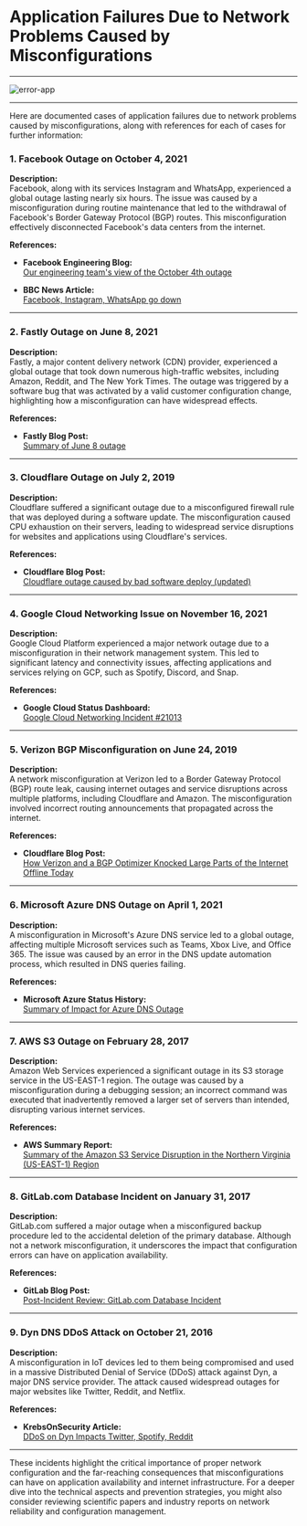 # Application Failures Due to Network Problems Caused by Misconfigurations

---

![error-app](https://images.pexels.com/photos/3747132/pexels-photo-3747132.jpeg?auto=compress&cs=tinysrgb&w=800&dpr=1)

---

Here are documented cases of application failures due to network problems caused by misconfigurations, along with references for each of cases for further information:

### 1. **Facebook Outage on October 4, 2021**

**Description:**  
Facebook, along with its services Instagram and WhatsApp, experienced a global outage lasting nearly six hours. The issue was caused by a misconfiguration during routine maintenance that led to the withdrawal of Facebook's Border Gateway Protocol (BGP) routes. This misconfiguration effectively disconnected Facebook's data centers from the internet.

**References:**

- **Facebook Engineering Blog:**  
  [Our engineering team's view of the October 4th outage](https://engineering.fb.com/2021/10/05/networking-traffic/outage/)
  
- **BBC News Article:**  
  [Facebook, Instagram, WhatsApp go down](https://www.bbc.com/news/technology-58793174)

---

### 2. **Fastly Outage on June 8, 2021**

**Description:**  
Fastly, a major content delivery network (CDN) provider, experienced a global outage that took down numerous high-traffic websites, including Amazon, Reddit, and The New York Times. The outage was triggered by a software bug that was activated by a valid customer configuration change, highlighting how a misconfiguration can have widespread effects.

**References:**

- **Fastly Blog Post:**  
  [Summary of June 8 outage](https://www.fastly.com/blog/summary-of-june-8-outage)

---

### 3. **Cloudflare Outage on July 2, 2019**

**Description:**  
Cloudflare suffered a significant outage due to a misconfigured firewall rule that was deployed during a software update. The misconfiguration caused CPU exhaustion on their servers, leading to widespread service disruptions for websites and applications using Cloudflare's services.

**References:**

- **Cloudflare Blog Post:**  
  [Cloudflare outage caused by bad software deploy (updated)](https://blog.cloudflare.com/cloudflare-outage/)

---

### 4. **Google Cloud Networking Issue on November 16, 2021**

**Description:**  
Google Cloud Platform experienced a major network outage due to a misconfiguration in their network management system. This led to significant latency and connectivity issues, affecting applications and services relying on GCP, such as Spotify, Discord, and Snap.

**References:**

- **Google Cloud Status Dashboard:**  
  [Google Cloud Networking Incident #21013](https://status.cloud.google.com/incidents/6PM5mNd43NbMqjCZ5REh)
  
---

### 5. **Verizon BGP Misconfiguration on June 24, 2019**

**Description:**  
A network misconfiguration at Verizon led to a Border Gateway Protocol (BGP) route leak, causing internet outages and service disruptions across multiple platforms, including Cloudflare and Amazon. The misconfiguration involved incorrect routing announcements that propagated across the internet.

**References:**

- **Cloudflare Blog Post:**  
  [How Verizon and a BGP Optimizer Knocked Large Parts of the Internet Offline Today](https://blog.cloudflare.com/how-verizon-and-a-bgp-optimizer-knocked-large-parts-of-the-internet-offline-today/)
  
---

### 6. **Microsoft Azure DNS Outage on April 1, 2021**

**Description:**  
A misconfiguration in Microsoft's Azure DNS service led to a global outage, affecting multiple Microsoft services such as Teams, Xbox Live, and Office 365. The issue was caused by an error in the DNS update automation process, which resulted in DNS queries failing.

**References:**

- **Microsoft Azure Status History:**  
  [Summary of Impact for Azure DNS Outage](https://status.azure.com/en-us/status/history/)
  
---

### 7. **AWS S3 Outage on February 28, 2017**

**Description:**  
Amazon Web Services experienced a significant outage in its S3 storage service in the US-EAST-1 region. The outage was caused by a misconfiguration during a debugging session; an incorrect command was executed that inadvertently removed a larger set of servers than intended, disrupting various internet services.

**References:**

- **AWS Summary Report:**  
  [Summary of the Amazon S3 Service Disruption in the Northern Virginia (US-EAST-1) Region](https://aws.amazon.com/message/41926/)
  
---

### 8. **GitLab.com Database Incident on January 31, 2017**

**Description:**  
GitLab.com suffered a major outage when a misconfigured backup procedure led to the accidental deletion of the primary database. Although not a network misconfiguration, it underscores the impact that configuration errors can have on application availability.

**References:**

- **GitLab Blog Post:**  
  [Post-Incident Review: GitLab.com Database Incident](https://about.gitlab.com/blog/2017/02/01/gitlab-dot-com-database-incident/)
  
---

### 9. **Dyn DNS DDoS Attack on October 21, 2016**

**Description:**  
A misconfiguration in IoT devices led to them being compromised and used in a massive Distributed Denial of Service (DDoS) attack against Dyn, a major DNS service provider. The attack caused widespread outages for major websites like Twitter, Reddit, and Netflix.

**References:**
  
- **KrebsOnSecurity Article:**  
  [DDoS on Dyn Impacts Twitter, Spotify, Reddit](https://krebsonsecurity.com/2016/10/ddos-on-dyn-impacts-twitter-spotify-reddit/)

---

These incidents highlight the critical importance of proper network configuration and the far-reaching consequences that misconfigurations can have on application availability and internet infrastructure. For a deeper dive into the technical aspects and prevention strategies, you might also consider reviewing scientific papers and industry reports on network reliability and configuration management.